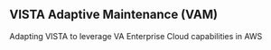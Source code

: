 ## VISTA Adaptive Maintenance (VAM)
Adapting VISTA to leverage VA Enterprise Cloud capabilities in AWS
